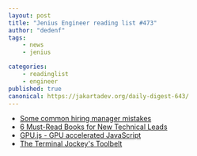 ```yaml
---
layout: post
title: "Jenius Engineer reading list #473"
author: "dedenf"
tags:
    - news
    - jenius

categories:
    - readinglist
    - engineer
published: true
canonical: https://jakartadev.org/daily-digest-643/
---
```


- [Some common hiring manager mistakes](https://lethain.com/common-hiring-manager-mistakes/)
- [6 Must-Read Books for New Technical Leads](https://medium.com/better-programming/6-must-read-books-for-new-technical-leads-99e9737b8630)
- [GPU.js - GPU accelerated JavaScript](https://gpu.rocks/)
- [The Terminal Jockey's Toolbelt](https://packetlost.dev/the-terminal-jockeys-toolbelt)
